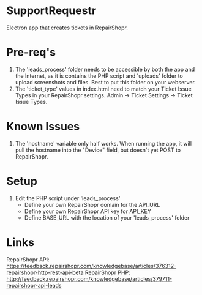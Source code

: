 # SupportRequestr
Electron app that creates tickets in RepairShopr.

# Pre-req's
1. The 'leads_process' folder needs to be accessible by both the app and the Internet, as it is 
contains the PHP script and 'uploads' folder to upload screenshots and files.  Best to put this folder on your webserver.
2. The 'ticket_type' values in index.html need to match your Ticket Issue Types in your RepairShopr settings.  Admin -> Ticket Settings -> Ticket Issue Types.

# Known Issues
1. The 'hostname' variable only half works.  When running the app, it will pull the hostname into the "Device" field, but doesn't yet POST to RepairShopr.


# Setup
1. Edit the PHP script under 'leads_process'
   - Define your own RepairShopr domain for the API_URL
   - Define your own RepairShopr API key for API_KEY
   - Define BASE_URL with the location of your 'leads_process' folder

# Links
RepairShopr API:  https://feedback.repairshopr.com/knowledgebase/articles/376312-repairshopr-http-rest-api-beta
RepairShopr PHP:  http://feedback.repairshopr.com/knowledgebase/articles/379711-repairshopr-api-leads
